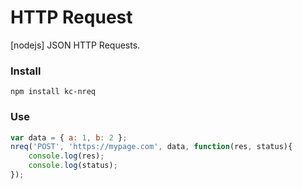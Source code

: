 # HTTP Request
[nodejs] JSON HTTP Requests.

### Install
```
npm install kc-nreq
```

### Use
```js
var data = { a: 1, b: 2 };
nreq('POST', 'https://mypage.com', data, function(res, status){
    console.log(res);
    console.log(status);
});
```
